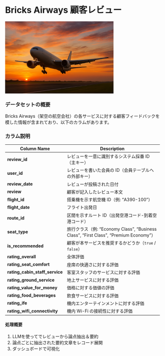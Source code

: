# Bricks Airways 顧客レビュー
<div style="display: flex; justify-content: space-between;">
  <img src='https://github.com/komae5519pv/komae_dbdemos/blob/main/airline_voc_analysis_20250909/_imgs_tutorial/aircraft_taking_off.png?raw=true' width='70%'/>
</div>

### データセットの概要
Bricks Airways（架空の航空会社）の各サービスに対する顧客フィードバックを模した情報が含まれており、以下のカラムがあります。

### カラム説明
| Column Name                       | Description                                                                   |
| --------------------------------- | ----------------------------------------------------------------------------- |
| **review\_id**                    | レビューを一意に識別するシステム採番 ID（主キー）                                                    |
| **user\_id**                      | レビューを書いた会員の ID（会員テーブルへの外部キー）                                                  |
| **review\_date**                  | レビューが投稿された日付                                                                  |
| **review**                        | 顧客が記入したレビュー本文                                                                 |
| **flight\_id**                    | 搭乗機を示す航空機 ID（例: “A390-100”）                                                   |
| **flight\_date**                  | フライト出発日                                                                       |
| **route\_id**                     | 区間を示すルート ID（出発空港コード-到着空港コード）                                                  |
| **seat\_type**                    | 旅行クラス（例: “Economy Class”, “Business Class”, “First Class”, “Premium Economy”） |
| **is\_recommended**               | 顧客が本サービスを推奨するかどうか（`true` / `false`）                                           |
| **rating\_overall**               | 全体評価                                                                          |
| **rating\_seat\_comfort**         | 座席の快適さに対する評価                                                                  |
| **rating\_cabin\_staff\_service** | 客室スタッフのサービスに対する評価                                                             |
| **rating\_ground\_service**       | 地上サービスに対する評価                                                                  |
| **rating\_value\_for\_money**     | 価格に対する価値の評価                                                                   |
| **rating\_food\_beverages**       | 飲食サービスに対する評価                                                                  |
| **rating\_ife**                   | 機内エンターテインメントに対する評価                                                            |
| **rating\_wifi\_connectivity**    | 機内 Wi-Fi の接続性に対する評価                                                           |


#### 処理概要
1. LLMを使ってでレビューから論点抽出＆要約
1. 論点ごとに抽出された要約文章をレコード展開
1. ダッシュボードで可視化